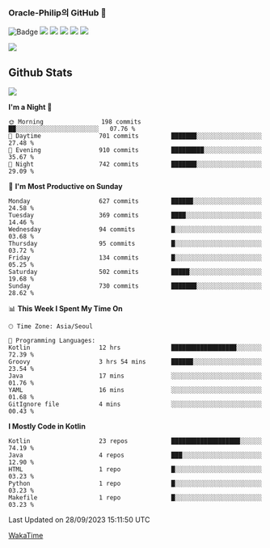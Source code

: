 ### Oracle-Philip의 GitHub 👋

![Badge](http://img.shields.io/badge/-Java-black?style=flat-square)
<img src="https://img.shields.io/badge/ -Kotlin-black?style=flat-square&logo=Kotlin&logoColor=#7F52FF"/></a>
<img src="https://img.shields.io/badge/ -Dart-black?style=flat-square&logo=Dart&logoColor=#0175C2"/></a>
<img src="https://img.shields.io/badge/ -Android-black?style=flat-square&logo=Android&logoColor=#3DDC84"/></a>
<img src="https://img.shields.io/badge/ -Flutter-black?style=flat-square&logo=Flutter&logoColor=#02569B"/></a>
<img src="https://img.shields.io/badge/ -Firebase-black?style=flat-square&logo=Firebase&logoColor=#FFCA28"/></a>

<img src="https://img.shields.io/badge/ -BLE-black?style=flat-square&logo=Bluetooth&logoColor=#0082FC"/></a>

<!--
<img src="https://img.shields.io/badge/ -STM32F103-black?style=flat-square&logo=STMicroelectronics&logoColor=#03234B"/></a>
<img src="https://img.shields.io/badge/ -Qt-black?style=flat-square&logo=Qt&logoColor=#41CD52"/></a>
-->

<!--
![Badge](http://img.shields.io/badge/-Java-black?style=flat-square)
![Badge](http://img.shields.io/badge/-Koltin-black?style=flat-square)
![Badge](http://img.shields.io/badge/-Dart-black?style=flat-square)
![Badge](http://img.shields.io/badge/-Android-black?style=flat-square)
![Badge](http://img.shields.io/badge/-Flutter-black?style=flat-square)
![Badge](http://img.shields.io/badge/-Firebase-black?style=flat-square)
-->

## Github Stats  
<div align="left"><img src="https://github-readme-stats.vercel.app/api?username=Oracle-Philip&show_icons=true&count_private=true&hide_border=true" align="center" /></div>


<!--START_SECTION:waka-->
**I'm a Night 🦉** 

```text
🌞 Morning                198 commits         ██░░░░░░░░░░░░░░░░░░░░░░░   07.76 % 
🌆 Daytime                701 commits         ███████░░░░░░░░░░░░░░░░░░   27.48 % 
🌃 Evening                910 commits         █████████░░░░░░░░░░░░░░░░   35.67 % 
🌙 Night                  742 commits         ███████░░░░░░░░░░░░░░░░░░   29.09 % 
```
📅 **I'm Most Productive on Sunday** 

```text
Monday                   627 commits         ██████░░░░░░░░░░░░░░░░░░░   24.58 % 
Tuesday                  369 commits         ████░░░░░░░░░░░░░░░░░░░░░   14.46 % 
Wednesday                94 commits          █░░░░░░░░░░░░░░░░░░░░░░░░   03.68 % 
Thursday                 95 commits          █░░░░░░░░░░░░░░░░░░░░░░░░   03.72 % 
Friday                   134 commits         █░░░░░░░░░░░░░░░░░░░░░░░░   05.25 % 
Saturday                 502 commits         █████░░░░░░░░░░░░░░░░░░░░   19.68 % 
Sunday                   730 commits         ███████░░░░░░░░░░░░░░░░░░   28.62 % 
```


📊 **This Week I Spent My Time On** 

```text
🕑︎ Time Zone: Asia/Seoul

💬 Programming Languages: 
Kotlin                   12 hrs              ██████████████████░░░░░░░   72.39 % 
Groovy                   3 hrs 54 mins       ██████░░░░░░░░░░░░░░░░░░░   23.54 % 
Java                     17 mins             ░░░░░░░░░░░░░░░░░░░░░░░░░   01.76 % 
YAML                     16 mins             ░░░░░░░░░░░░░░░░░░░░░░░░░   01.68 % 
GitIgnore file           4 mins              ░░░░░░░░░░░░░░░░░░░░░░░░░   00.43 % 
```

**I Mostly Code in Kotlin** 

```text
Kotlin                   23 repos            ███████████████████░░░░░░   74.19 % 
Java                     4 repos             ███░░░░░░░░░░░░░░░░░░░░░░   12.90 % 
HTML                     1 repo              █░░░░░░░░░░░░░░░░░░░░░░░░   03.23 % 
Python                   1 repo              █░░░░░░░░░░░░░░░░░░░░░░░░   03.23 % 
Makefile                 1 repo              █░░░░░░░░░░░░░░░░░░░░░░░░   03.23 % 
```




 Last Updated on 28/09/2023 15:11:50 UTC
<!--END_SECTION:waka-->


<!--
**Oracle-Philip/Oracle-Philip** is a ✨ _special_ ✨ repository because its `README.md` (this file) appears on your GitHub profile.

Here are some ideas to get you started:

- 🔭 I’m currently working on ...
- 🌱 I’m currently learning ...
- 👯 I’m looking to collaborate on ...
- 🤔 I’m looking for help with ...
- 💬 Ask me about ...
- 📫 How to reach me: ...
- 😄 Pronouns: ...
- ⚡ Fun fact: ...
-->


[WakaTime](https://wakatime.com/dashboard)
